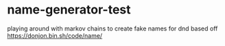# name-generator-test
playing around with markov chains to create fake names for dnd
based off https://donjon.bin.sh/code/name/
